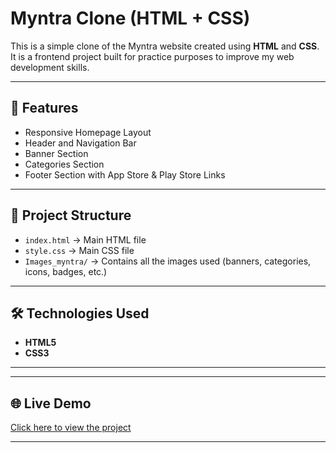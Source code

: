 # Myntra Clone (HTML + CSS)

This is a simple clone of the Myntra website created using **HTML** and **CSS**.  
It is a frontend project built for practice purposes to improve my web development skills.  

---

## 🚀 Features
- Responsive Homepage Layout  
- Header and Navigation Bar  
- Banner Section  
- Categories Section  
- Footer Section with App Store & Play Store Links  

---

## 📂 Project Structure
- `index.html` → Main HTML file  
- `style.css` → Main CSS file  
- `Images_myntra/` → Contains all the images used (banners, categories, icons, badges, etc.)  

---

## 🛠️ Technologies Used
- **HTML5**  
- **CSS3**  

---

---

## 🌐 Live Demo
[Click here to view the project](https://dipika1111-hub.github.io/Myntra_Clone-Html-Css/)  

---


